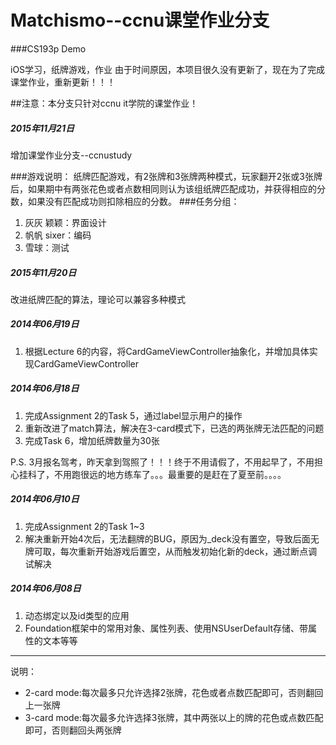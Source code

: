 Matchismo--ccnu课堂作业分支
=========

###CS193p Demo

iOS学习，纸牌游戏，作业
由于时间原因，本项目很久没有更新了，现在为了完成课堂作业，重新更新！！！

##注意：本分支只针对ccnu it学院的课堂作业！

##### 2015年11月21日 
增加课堂作业分支--ccnustudy

###游戏说明：
纸牌匹配游戏，有2张牌和3张牌两种模式，玩家翻开2张或3张牌后，如果期中有两张花色或者点数相同则认为该组纸牌匹配成功，并获得相应的分数，如果没有匹配成功则扣除相应的分数。
###任务分组：
1. 灰灰 颖颖：界面设计
2. 帆帆 sixer：编码
3. 雪球：测试

##### 2015年11月20日 
改进纸牌匹配的算法，理论可以兼容多种模式

##### 2014年06月19日 
1. 根据Lecture 6的内容，将CardGameViewController抽象化，并增加具体实现CardGameViewController

##### 2014年06月18日 
1. 完成Assignment 2的Task 5，通过label显示用户的操作
2. 重新改进了match算法，解决在3-card模式下，已选的两张牌无法匹配的问题
3. 完成Task 6，增加纸牌数量为30张

P.S. 3月报名驾考，昨天拿到驾照了！！！终于不用请假了，不用起早了，不用担心挂科了，不用跑很远的地方练车了。。。最重要的是赶在了夏至前。。。。


##### 2014年06月10日 
1. 完成Assignment 2的Task 1~3
2. 解决重新开始4次后，无法翻牌的BUG，原因为_deck没有置空，导致后面无牌可取，每次重新开始游戏后置空，从而触发初始化新的deck，通过断点调试解决

##### 2014年06月08日 
1. 动态绑定以及id类型的应用
2. Foundation框架中的常用对象、属性列表、使用NSUserDefault存储、带属性的文本等等


---------------------
说明：

+ 2-card mode:每次最多只允许选择2张牌，花色或者点数匹配即可，否则翻回上一张牌
+ 3-card mode:每次最多允许选择3张牌，其中两张以上的牌的花色或点数匹配即可，否则翻回头两张牌